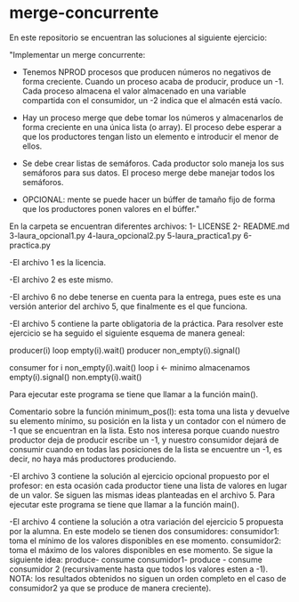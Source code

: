 # merge-concurrente
En este repositorio se encuentran las soluciones al siguiente ejercicio:

"Implementar un merge concurrente:
- Tenemos NPROD procesos que producen números no negativos de forma
creciente. Cuando un proceso acaba de producir, produce un -1. 
Cada proceso almacena el valor almacenado en una variable compartida con el consumidor,
un -2 indica que el almacén está vacío.

- Hay un proceso merge que debe tomar los números y almacenarlos de
forma creciente en una única lista (o array). El proceso debe esperar a que
los productores tengan listo un elemento e introducir el menor de
ellos.

- Se debe crear listas de semáforos. Cada productor solo maneja los
sus semáforos para sus datos. El proceso merge debe manejar todos los
semáforos.

- OPCIONAL: mente se puede hacer un búffer de tamaño fijo de forma que
los productores ponen valores en el búffer."

En la carpeta se encuentran diferentes archivos:
1- LICENSE
2- README.md
3-laura_opcional1.py
4-laura_opcional2.py
5-laura_practica1.py
6-practica.py

  -El archivo 1 es la licencia.
  
  -El archivo 2 es este mismo.
  
  -El archivo 6 no debe tenerse en cuenta para la entrega, pues este es una versión anterior del archivo 5, que finalmente es el que funciona.

  -El archivo 5 contiene la parte obligatoria de la práctica. Para resolver este ejercicio se ha seguido el siguiente esquema de manera geneal:

producer(i)
loop
    empty(i).wait()
    producer
    non_empty(i).signal()
    
consumer 
for i
    non_empty(i).wait()
loop
    i <- minimo
    almacenamos
    empty(i).signal() 
    non.empty(i).wait() 
   
Para ejecutar este programa se tiene que llamar a la función main().

Comentario sobre la función minimum_pos(l): esta toma una lista y devuelve su elemento mínimo, su posición en la lista y un contador con el número de -1 que se encuentran en la lista. Esto nos interesa porque cuando nuestro productor deja de producir escribe un -1, y nuestro consumidor dejará de consumir cuando en todas las posiciones de la lista se encuentre un -1, es decir, no haya más productores produciendo.

  -El archivo 3 contiene la solución al ejercicio opcional propuesto por el profesor: en esta ocasión cada productor tiene una lista de valores en lugar de un valor. Se siguen las mismas ideas planteadas en el archivo 5. Para ejecutar este programa se tiene que llamar a la función main().

  -El archivo 4 contiene la solución a otra variación del ejercicio 5 propuesta por la alumna. En este modelo se tienen dos consumidores:
  consumidor1: toma el mínimo de los valores disponibles en ese momento.
  consumidor2: toma el máximo de los valores disponibles en ese momento.
  Se sigue la siguiente idea: produce- consume consumidor1- produce - consume consumidor 2 (recursivamente hasta que todos los valores esten a -1). NOTA: los resultados obtenidos no siguen un orden completo en el caso de consumidor2 ya que se produce de manera creciente).

